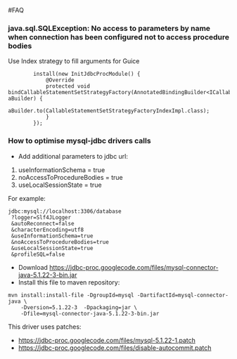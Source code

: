 #FAQ
### java.sql.SQLException: No access to parameters by name when connection has been configured not to access procedure bodies ###

Use Index strategy to fill arguments
for Guice
```
        install(new InitJdbcProcModule() {
            @Override
            protected void bindCallableStatementSetStrategyFactory(AnnotatedBindingBuilder<ICallableStatementSetStrategyFactory> aBuilder) {
                aBuilder.to(CallableStatementSetStrategyFactoryIndexImpl.class);
            }
        });

```

### How to optimise mysql-jdbc drivers calls ###

  * Add additional parameters to jdbc url:
  1. useInformationSchema = true
  1. noAccessToProcedureBodies = true
  1. useLocalSessionState = true

For example:
```
jdbc:mysql://localhost:3306/database
 ?logger=Slf4JLogger
 &autoReconnect=false
 &characterEncoding=utf8
 &useInformationSchema=true
 &noAccessToProcedureBodies=true
 &useLocalSessionState=true
 &profileSQL=false
```

  * Download https://jdbc-proc.googlecode.com/files/mysql-connector-java-5.1.22-3-bin.jar
  * Install this file to maven repository:
```
mvn install:install-file -DgroupId=mysql -DartifactId=mysql-connector-java \
    -Dversion=5.1.22-3  -Dpackaging=jar \
    -Dfile=mysql-connector-java-5.1.22-3-bin.jar
```

This driver uses patches:
  * https://jdbc-proc.googlecode.com/files/mysql-5.1.22-1.patch
  * https://jdbc-proc.googlecode.com/files/disable-autocommit.patch